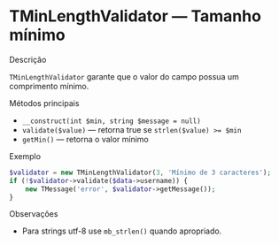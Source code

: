 # TMinLengthValidator — Tamanho mínimo

Descrição

`TMinLengthValidator` garante que o valor do campo possua um comprimento mínimo.

Métodos principais

- `__construct(int $min, string $message = null)`
- `validate($value)` — retorna true se `strlen($value) >= $min`
- `getMin()` — retorna o valor mínimo

Exemplo

```php
$validator = new TMinLengthValidator(3, 'Mínimo de 3 caracteres');
if (!$validator->validate($data->username)) {
    new TMessage('error', $validator->getMessage());
}
```

Observações

- Para strings utf-8 use `mb_strlen()` quando apropriado.
